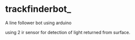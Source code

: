 # trackfinderbot_
A line follower bot using arduino

using 2 ir sensor for detection of light returned from surface.
